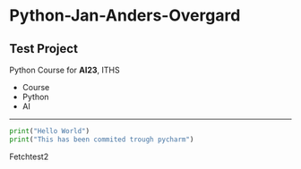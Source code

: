 # Python-Jan-Anders-Overgard

## Test Project

Python Course for **AI23**, ITHS

- Course
- Python
- AI 

---

```` python
print("Hello World")
print("This has been commited trough pycharm")
````

Fetchtest2
